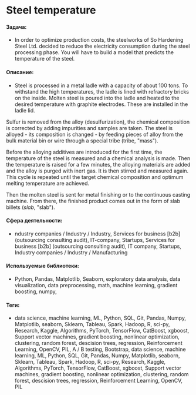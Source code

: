 # Steel temperature

#### Задача: 
- In order to optimize production costs, the steelworks of So Hardening Steel Ltd. decided to reduce the electricity consumption during the steel processing phase. You will have to build a model that predicts the temperature of the steel.

#### Описание:
- Steel is processed in a metal ladle with a capacity of about 100 tons. To withstand the high temperatures, the ladle is lined with refractory bricks on the inside. Molten steel is poured into the ladle and heated to the desired temperature with graphite electrodes. These are installed in the ladle lid. 

Sulfur is removed from the alloy (desulfurization), the chemical composition is corrected by adding impurities and samples are taken. The steel is alloyed - its composition is changed - by feeding pieces of alloy from the bulk material bin or wire through a special tribe (tribe, "mass").

Before the alloying additives are introduced for the first time, the temperature of the steel is measured and a chemical analysis is made. Then the temperature is raised for a few minutes, the alloying materials are added and the alloy is purged with inert gas. It is then stirred and measured again. This cycle is repeated until the target chemical composition and optimum melting temperature are achieved.

Then the molten steel is sent for metal finishing or to the continuous casting machine. From there, the finished product comes out in the form of slab billets (*slab*, "slab").


#### Сфера деятельности: 
- ndustry companies / Industry / Industry, Services for business [b2b] (outsourcing consulting audit), IT-company, Startups, Services for business [b2b] (outsourcing consulting audit), IT company, Startups, Industry companies / Industry / Manufacturing

#### Используемые библиотеки:
- Python, Pandas, Matplotlib, Seaborn, exploratory data analysis, data visualization, data preprocessing, math, machine learning, gradient boosting, numpy, 

#### Теги:
- data science, machine learning, ML, Python, SQL, Git, Pandas, Numpy, Matplotlib, seaborn, Sklearn, Tableau, Spark, Hadoop, R, sci-py, Research, Kaggle, Algorithms, PyTorch, TensorFlow, CatBoost, xgboost, Support vector machines, gradient boosting, nonlinear optimization, clustering, random forest, descision trees, regression, Reinforcement Learning, OpenCV, PIL, A / B testing, Bootstrap, data science, machine learning, ML, Python, SQL, Git, Pandas, Numpy, Matplotlib, seaborn, Sklearn, Tableau, Spark, Hadoop, R, sci-py, Research, Kaggle, Algorithms, PyTorch, TensorFlow, CatBoost, xgboost, Support vector machines, gradient boosting, nonlinear optimization, clustering, random forest, descision trees, regression, Reinforcement Learning, OpenCV, PIL
